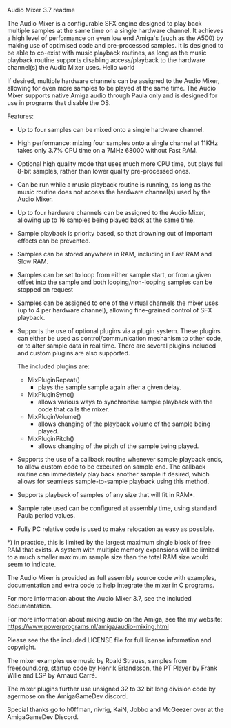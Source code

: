 Audio Mixer 3.7 readme

The Audio Mixer is a configurable SFX engine designed to play back multiple 
samples at the same time on a single hardware channel. It achieves a high 
level of performance on even low end Amiga's (such as the A500) by making use
of optimised code and pre-processed samples. It is designed to be able to 
co-exist with music playback routines, as long as the music playback routine 
supports disabling access/playback to the hardware channel(s) the Audio Mixer
uses. Hello world

If desired, multiple hardware channels can be assigned to the Audio Mixer,
allowing for even more samples to be played at the same time. The Audio Mixer
supports native Amiga audio through Paula only and is designed for use in
programs that disable the OS.

Features:
   * Up to four samples can be mixed onto a single hardware channel.
   * High performance: mixing four samples onto a single channel at 11KHz 
     takes only 3.7% CPU time on a 7MHz 68000 without Fast RAM.
   * Optional high quality mode that uses much more CPU time, but plays full
     8-bit samples, rather than lower quality pre-processed ones.
   * Can be run while a music playback routine is running, as long as the 
     music routine does not access the hardware channel(s) used by the Audio
     Mixer.
   * Up to four hardware channels can be assigned to the Audio Mixer, allowing
     up to 16 samples being played back at the same time.
   * Sample playback is priority based, so that drowning out of important 
     effects can be prevented.
   * Samples can be stored anywhere in RAM, including in Fast RAM and Slow
     RAM.
   * Samples can be set to loop from either sample start, or from a given 
     offset into the sample and both looping/non-looping samples can be
     stopped on request
   * Samples can be assigned to one of the virtual channels the mixer uses (up 
     to 4 per hardware channel), allowing fine-grained control of SFX 
     playback.
   * Supports the use of optional plugins via a plugin system. These plugins
     can either be used as control/communication mechanism to other code, or
     to alter sample data in real time. There are several plugins included and
     custom plugins are also supported.

     The included plugins are:
        - MixPluginRepeat()
             - plays the sample sample again after a given delay.
        - MixPluginSync()
             - allows various ways to synchronise sample playback with the
               code that calls the mixer.
        - MixPluginVolume()
             - allows changing of the playback volume of the sample being
               played.
        - MixPluginPitch()
             - allows changing of the pitch of the sample being played.
   * Supports the use of a callback routine whenever sample playback ends, to
     allow custom code to be executed on sample end. The callback routine can
     immediately play back another sample if desired, which allows for 
     seamless sample-to-sample playback using this method.
   * Supports playback of samples of any size that will fit in RAM*.
   * Sample rate used can be configured at assembly time, using standard Paula
     period values.
   * Fully PC relative code is used to make relocation as easy as possible.

*) in practice, this is limited by the largest maximum single block of free 
   RAM that exists. A system with multiple memory expansions will be limited 
   to a much smaller maximum sample size than the total RAM size would seem to
   indicate.
   
The Audio Mixer is provided as full assembly source code with examples,
documentation and extra code to help integrate the mixer in C programs.

For more information about the Audio Mixer 3.7, see the included 
documentation.

For more information about mixing audio on the Amiga, see the my website:
https://www.powerprograms.nl/amiga/audio-mixing.html

Please see the the included LICENSE file for full license information and
copyright.

The mixer examples use music by Roald Strauss, samples from freesound.org,
startup code by Henrik Erlandsson, the PT Player by Frank Wille and LSP by
Arnaud Carré.

The mixer plugins further use unsigned 32 to 32 bit long division code by
agermose on the AmigaGameDev discord.

Special thanks go to h0ffman, nivrig, KaiN, Jobbo and McGeezer over at the
AmigaGameDev Discord.